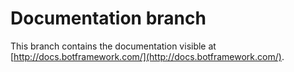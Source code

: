 # Documentation branch

This branch contains the documentation visible at [http://docs.botframework.com/](http://docs.botframework.com/). 

